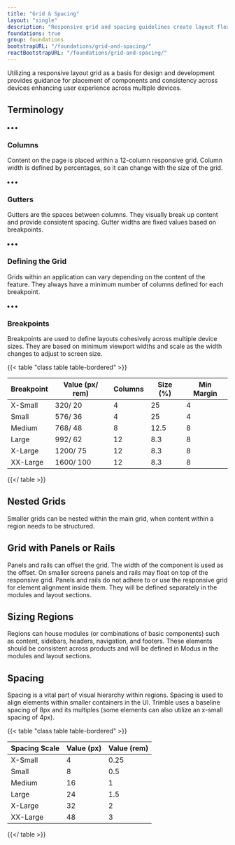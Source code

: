 ```yaml
---
title: "Grid & Spacing"
layout: "single"
description: "Responsive grid and spacing guidelines create layout flexibility and consistency."
foundations: true
group: foundations
bootstrapURL: "/foundations/grid-and-spacing/"
reactBootstrapURL: "/foundations/grid-and-spacing/"
---
```


<style>
article table {
  width: 100%;
  border: 1px;
}
</style>

Utilizing a responsive layout grid as a basis for design and development provides guidance for placement of components and consistency across devices enhancing user experience across multiple devices.

## Terminology

<div class="row">
<div class="col-12 col-sm-6">

<div class="container container-grid-spacing-columns border rounded-top">
<div class="row bg-dark rounded-top">
<div class="">
<span class="text-danger user-select-none"><svg xmlns="http://www.w3.org/2000/svg" height="5" width="5" viewBox="0 0 512 512"><path fill="currentColor" d="M256 8C119 8 8 119 8 256s111 248 248 248 248-111 248-248S393 8 256 8z"></path></svg></span>
<span class="text-warning user-select-none"><svg xmlns="http://www.w3.org/2000/svg" height="5" width="5" viewBox="0 0 512 512"><path fill="currentColor" d="M256 8C119 8 8 119 8 256s111 248 248 248 248-111 248-248S393 8 256 8z"></path></svg></span>
<span class="text-success user-select-none"><svg xmlns="http://www.w3.org/2000/svg" height="5" width="5" viewBox="0 0 512 512"><path fill="currentColor" d="M256 8C119 8 8 119 8 256s111 248 248 248 248-111 248-248S393 8 256 8z"></path></svg></span>
</div>
</div>
<div class="row h-100 mb-2">
<div class="col-1 h-100 border border-light px-0 py-5"></div>
<div class="col-1 h-100 border border-light px-0 py-5"></div>
<div class="col-1 h-100 border border-light px-0 py-5"></div>

<div class="col-1 h-100 border border-light px-0 py-5"></div>
<div class="col-1 h-100 border border-light px-0 py-5"></div>
<div class="col-1 h-100 border border-light px-0 py-5"></div>

<div class="col-1 h-100 border border-light px-0 py-5"></div>
<div class="col-1 h-100 border border-light px-0 py-5"></div>
<div class="col-1 h-100 border border-light px-0 py-5"></div>

<div class="col-1 h-100 border border-light px-0 py-5"></div>
<div class="col-1 h-100 border border-light px-0 py-5"></div>
<div class="col-1 h-100 border border-light px-0 py-5"></div>
</div>
</div>

<h3 class="h4">Columns</h3>
<p>Content on the page is placed within a 12-column responsive grid. Column width is defined by percentages, so it can change with the size of the grid.</p>
</div>

<div class="col-12 col-sm-6">

<div class="container container-grid-spacing-gutters border rounded-top">
<div class="row bg-dark rounded-top">
<div class="">
<span class="text-danger user-select-none"><svg xmlns="http://www.w3.org/2000/svg" height="5" width="5" viewBox="0 0 512 512"><path fill="currentColor" d="M256 8C119 8 8 119 8 256s111 248 248 248 248-111 248-248S393 8 256 8z"></path></svg></span>
<span class="text-warning user-select-none"><svg xmlns="http://www.w3.org/2000/svg" height="5" width="5" viewBox="0 0 512 512"><path fill="currentColor" d="M256 8C119 8 8 119 8 256s111 248 248 248 248-111 248-248S393 8 256 8z"></path></svg></span>
<span class="text-success user-select-none"><svg xmlns="http://www.w3.org/2000/svg" height="5" width="5" viewBox="0 0 512 512"><path fill="currentColor" d="M256 8C119 8 8 119 8 256s111 248 248 248 248-111 248-248S393 8 256 8z"></path></svg></span>
</div>
</div>
<div class="row mb-2 p-1">
<div class="col-1 border border-light px-0 py-5"></div>
<div class="col-1 border border-light px-0 py-5"></div>
<div class="col-1 border border-light px-0 py-5"></div>

<div class="col-1 border border-light px-0 py-5"></div>
<div class="col-1 border border-light px-0 py-5"></div>
<div class="col-1 border border-light px-0 py-5"></div>

<div class="col-1 border border-light px-0 py-5"></div>
<div class="col-1 border border-light px-0 py-5"></div>
<div class="col-1 border border-light px-0 py-5"></div>

<div class="col-1 border border-light px-0 py-5"></div>
<div class="col-1 border border-light px-0 py-5"></div>
<div class="col-1 border border-light px-0 py-5"></div>
</div>
</div>

<h3 class="h4">Gutters</h3>
<p>Gutters are the spaces between columns. They visually break up content and provide consistent spacing. Gutter widths are fixed values based on breakpoints.</p>
</div>
</div>

<div class="row mb-4">
<div class="col-12 col-sm-6">

<div class="container container-grid-spacing-gutters rounded-top">
<div class="row bg-dark rounded-top">
<div>
<span class="text-danger"><svg xmlns="http://www.w3.org/2000/svg" height="5" width="5" viewBox="0 0 512 512"><path fill="currentColor" d="M256 8C119 8 8 119 8 256s111 248 248 248 248-111 248-248S393 8 256 8z"></path></svg></span>
<span class="text-warning"><svg xmlns="http://www.w3.org/2000/svg" height="5" width="5" viewBox="0 0 512 512"><path fill="currentColor" d="M256 8C119 8 8 119 8 256s111 248 248 248 248-111 248-248S393 8 256 8z"></path></svg></span>
<span class="text-success"><svg xmlns="http://www.w3.org/2000/svg" height="5" width="5" viewBox="0 0 512 512"><path fill="currentColor" d="M256 8C119 8 8 119 8 256s111 248 248 248 248-111 248-248S393 8 256 8z"></path></svg></span>
</div>
</div>
<div class="row border mb-2">
<div class="col-1 border border-light px-0 py-5"></div>
<div class="col-1 border border-light px-0 py-5"></div>
<div class="col-1 border border-light px-0 py-5"></div>

<div class="col-1 border border-light px-0 py-5"></div>
<div class="col-1 border border-light px-0 py-5"></div>
<div class="col-1 border border-light px-0 py-5"></div>

<div class="col-1 border border-light px-0 py-5"></div>
<div class="col-1 border border-light px-0 py-5"></div>
<div class="col-1 border border-light px-0 py-5"></div>

<div class="col-1 border border-light px-0 py-5"></div>
<div class="col-1 border border-light px-0 py-5"></div>
<div class="col-1 border border-light px-0 py-5"></div>
</div>
</div>

<h3 class="h4">Defining the Grid</h3>
<p>Grids within an application can vary depending on the content of the feature. They always have a minimum number of columns defined for each breakpoint.</p>
</div>

<div class="col-12 col-sm-6">

<div class="container container-grid-spacing-gutters rounded-top">
<div class="row bg-dark rounded-top">
<div>
<span class="text-danger"><svg xmlns="http://www.w3.org/2000/svg" height="5" width="5" viewBox="0 0 512 512"><path fill="currentColor" d="M256 8C119 8 8 119 8 256s111 248 248 248 248-111 248-248S393 8 256 8z"></path></svg></span>
<span class="text-warning"><svg xmlns="http://www.w3.org/2000/svg" height="5" width="5" viewBox="0 0 512 512"><path fill="currentColor" d="M256 8C119 8 8 119 8 256s111 248 248 248 248-111 248-248S393 8 256 8z"></path></svg></span>
<span class="text-success"><svg xmlns="http://www.w3.org/2000/svg" height="5" width="5" viewBox="0 0 512 512"><path fill="currentColor" d="M256 8C119 8 8 119 8 256s111 248 248 248 248-111 248-248S393 8 256 8z"></path></svg></span>
</div>
</div>
<div class="row border mb-2 p-1">

<div class="container">
  <div class="row">
<div class="col bg-primary mx-1 py-4"></div>
<div class="col-2 bg-primary mx-1 py-4"></div>
<div class="col-2 bg-primary mx-1 py-4"></div>
</div>
<div class="row mt-1">
<div class="col-4 bg-primary mx-1 py-4"></div>
<div class="col bg-primary mx-1 py-4"></div>
</div>
</div>
</div>
</div>

<h3 class="h4">Breakpoints</h3>
<p>Breakpoints are used to define layouts cohesively across multiple device sizes. They are based on minimum viewport widths and scale as the width changes to adjust to screen size.</p>
</div>
</div>

{{< table "class table table-bordered" >}}

| Breakpoint | Value (px/ rem) | Columns | Size (%) | Min Margin |
| ---------- | --------------- | ------- | -------- | ---------- |
| X-Small    | 320/ 20         | 4       | 25       | 4          |
| Small      | 576/ 36         | 4       | 25       | 4          |
| Medium     | 768/ 48         | 8       | 12.5     | 8          |
| Large      | 992/ 62         | 12      | 8.3      | 8          |
| X-Large    | 1200/ 75        | 12      | 8.3      | 8          |
| XX-Large   | 1600/ 100       | 12      | 8.3      | 8          |

{{</ table >}}

## Nested Grids

Smaller grids can be nested within the main grid, when content within a region needs to be structured.

## Grid with Panels or Rails

Panels and rails can offset the grid. The width of the component is used as the offset. On smaller screens panels and rails may float on top of the responsive grid. Panels and rails do not adhere to or use the responsive grid for element alignment inside them. They will be defined separately in the modules and layout sections.

## Sizing Regions

Regions can house modules (or combinations of basic components) such as content, sidebars, headers, navigation, and footers. These elements should be consistent across products and will be defined in Modus in the modules and layout sections.

## Spacing

Spacing is a vital part of visual hierarchy within regions. Spacing is used to align elements within smaller containers in the UI. Trimble uses a baseline spacing of 8px and its multiples (some elements can also utilize an x-small spacing of 4px).

{{< table "class table table-bordered" >}}

| Spacing Scale | Value (px) | Value (rem) |
| ------------- | ---------- | ----------- |
| X-Small       | 4          | 0.25        |
| Small         | 8          | 0.5         |
| Medium        | 16         | 1           |
| Large         | 24         | 1.5         |
| X-Large       | 32         | 2           |
| XX-Large      | 48         | 3           |

{{</ table >}}

